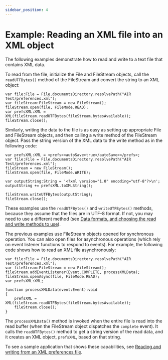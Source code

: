 ```yaml
---
sidebar_position: 4
---
```


# Example: Reading an XML file into an XML object

The following examples demonstrate how to read and write to a text file that
contains XML data.

To read from the file, initialize the File and FileStream objects, call the
`readUTFBytes()` method of the FileStream and convert the string to an XML
object:

```
var file:File = File.documentsDirectory.resolvePath("AIR Test/preferences.xml");
var fileStream:FileStream = new FileStream();
fileStream.open(file, FileMode.READ);
var prefsXML:XML = XML(fileStream.readUTFBytes(fileStream.bytesAvailable));
fileStream.close();
```

Similarly, writing the data to the file is as easy as setting up appropriate
File and FileStream objects, and then calling a write method of the FileStream
object. Pass the string version of the XML data to the write method as in the
following code:

```
var prefsXML:XML = <prefs><autoSave>true</autoSave></prefs>;
var file:File = File.documentsDirectory.resolvePath("AIR Test/preferences.xml");
fileStream = new FileStream();
fileStream.open(file, FileMode.WRITE);

var outputString:String = '<?xml version="1.0" encoding="utf-8"?>\n';
outputString += prefsXML.toXMLString();

fileStream.writeUTFBytes(outputString);
fileStream.close();
```

These examples use the `readUTFBytes()` and `writeUTFBytes()` methods, because
they assume that the files are in UTF-8 format. If not, you may need to use a
different method (see
[Data formats, and choosing the read and write methods to use](./working-with-filestream-objects/data-formats-and-choosing-the-read-and-write-methods-to-use.md)).

The previous examples use FileStream objects opened for synchronous operation.
You can also open files for asynchronous operations (which rely on event
listener functions to respond to events). For example, the following code shows
how to read an XML file asynchronously:

```
var file:File = File.documentsDirectory.resolvePath("AIR Test/preferences.xml");
var fileStream:FileStream = new FileStream();
fileStream.addEventListener(Event.COMPLETE, processXMLData);
fileStream.openAsync(file, FileMode.READ);
var prefsXML:XML;

function processXMLData(event:Event):void
{
	prefsXML = XML(fileStream.readUTFBytes(fileStream.bytesAvailable));
	fileStream.close();
}
```

The `processXMLData()` method is invoked when the entire file is read into the
read buffer (when the FileStream object dispatches the `complete` event). It
calls the `readUTFBytes()` method to get a string version of the read data, and
it creates an XML object, `prefsXML`, based on that string.

To see a sample application that shows these capabilities, see
[Reading and writing from an XML preferences file](https://web.archive.org/web/20170319130306/http://www.adobe.com/devnet/air/flex/quickstart/articles/xml_prefs.html).
